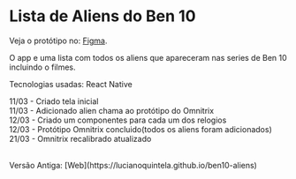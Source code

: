 # Lista de Aliens do Ben 10

Veja o protótipo no: [Figma](https://www.figma.com/file/nnUp22Ur514kJ5YCqyGBh0/DS---Mobile?type=design&node-id=0%3A1&mode=design&t=IOe5t1KBykD3esBa-1).


O app e uma lista com todos os aliens que apareceram nas series de Ben 10 incluindo o filmes.

Tecnologias usadas: React Native


11/03 - Criado tela inicial<br>
11/03 - Adicionado alien chama ao protótipo do Omnitrix<br>
12/03 - Criado um componentes para cada um dos relogios<br>
12/03 - Protótipo Omnitrix concluido(todos os aliens foram adicionados)<br>
21/03 - Omnitrix recalibrado atualizado

<br>
Versão Antiga: [Web](https://lucianoquintela.github.io/ben10-aliens)